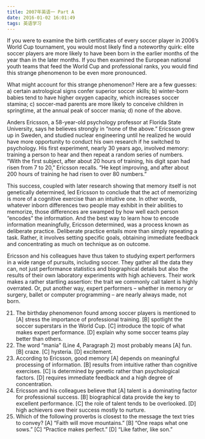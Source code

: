 ```yaml
---
title: 2007年英语一 Part A
date: 2016-01-02 16:01:49
tags: 英语学习
---
```


If you were to examine the birth certificates of every soccer player in 2006’s World Cup tournament, you would most likely find a noteworthy quirk: elite soccer players are more likely to have been born in the earlier months of the year than in the later months. <!--more-->If you then examined the European national youth teams that feed the World Cup and professional ranks, you would find this strange phenomenon to be even more pronounced.

What might account for this strange phenomenon? Here are a few guesses: a) certain astrological signs confer superior soccer skills; b) winter-born babies tend to have higher oxygen capacity, which increases soccer stamina; c) soccer-mad parents are more likely to conceive children in springtime, at the annual peak of soccer mania; d) none of the above.

Anders Ericsson, a 58-year-old psychology professor at Florida State University, says he believes strongly in “none of the above.” Ericsson grew up in Sweden, and studied nuclear engineering until he realized he would have more opportunity to conduct his own research if he switched to psychology. His first experiment, nearly 30 years ago, involved memory: training a person to hear and then repeat a random series of numbers. “With the first subject, after about 20 hours of training, his digit span had risen from 7 to 20,” Ericsson recalls. “He kept improving, and after about 200 hours of training he had risen to over 80 numbers.”

This success, coupled with later research showing that memory itself is not genetically determined, led Ericsson to conclude that the act of memorizing is more of a cognitive exercise than an intuitive one. In other words, whatever inborn differences two people may exhibit in their abilities to memorize, those differences are swamped by how well each person “encodes” the information. And the best way to learn how to encode information meaningfully, Ericsson determined, was a process known as deliberate practice. Deliberate practice entails more than simply repeating a task. Rather, it involves setting specific goals, obtaining immediate feedback and concentrating as much on technique as on outcome.

Ericsson and his colleagues have thus taken to studying expert performers in a wide range of pursuits, including soccer. They gather all the data they can, not just performance statistics and biographical details but also the results of their own laboratory experiments with high achievers. Their work makes a rather startling assertion: the trait we commonly call talent is highly overrated. Or, put another way, expert performers – whether in memory or surgery, ballet or computer programming – are nearly always made, not born.

21.	The birthday phenomenon found among soccer players is mentioned to
[A] stress the importance of professional training.
[B] spotlight the soccer superstars in the World Cup.
[C] introduce the topic of what makes expert performance.
[D] explain why some soccer teams play better than others.
22.	The word “mania” (Line 4, Paragraph 2) most probably means
[A] fun.       [B] craze.     [C] hysteria.       [D] excitement.
23.	According to Ericsson, good memory
[A] depends on meaningful processing of information.
[B] results from intuitive rather than cognitive exercises.
[C] is determined by genetic rather than psychological factors.
[D] requires immediate feedback and a high degree of concentration.
24.	Ericsson and his colleagues believe that
[A] talent is a dominating factor for professional success.
[B] biographical data provide the key to excellent performance.
[C] the role of talent tends to be overlooked.
[D] high achievers owe their success mostly to nurture.
25.	Which of the following proverbs is closest to the message the text tries to convey?
[A] “Faith will move mountains.”       [B] “One reaps what one sows.”
[C] “Practice makes perfect.”           [D] “Like father, like son.”